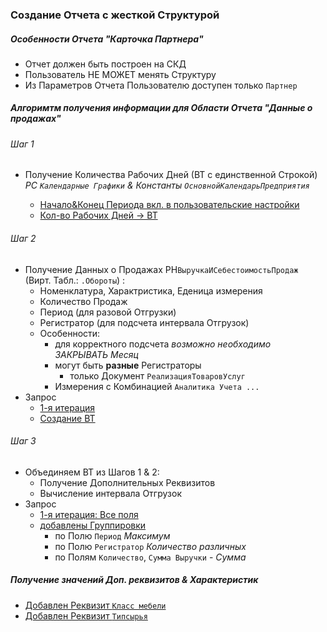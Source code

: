 
### Создание Отчета с жесткой Структурой

#####  Особенности Отчета "Карточка Партнера"
- Отчет  должен быть построен  на СКД
- Пользователь НЕ МОЖЕТ  менять Структуру
- Из Параметров Отчета Пользователю доступен только `Партнер` 


#####  Алгоримтм получения информации для Области Отчета "Данные о продажах"

###### Шаг 1
- Получение Количества Рабочих Дней (ВТ с единственной Строкой) *РС `Календарные Графики` & Константы `ОсновнойКалендарьПредприятия`* 

    - [Начало&Конец Периода вкл. в пользовательские настройки](https://github.com/alex-dev-2020/Typical_Conf_Tuning/commit/c762ba1970f8fa7828f632391f8e456fca6cfe54) 
    - [Кол-во Рабочих Дней → ВТ](https://github.com/alex-dev-2020/Typical_Conf_Tuning/commit/8582d0997f232b011bcf7cc282885e970be7408c) 
            

###### Шаг 2
- Получение Данных о Продажах РН`ВыручкаИСебестоимостьПродаж` (Вирт. Табл.: `.Обороты`) :
    - Номенклатура, Характристика, Еденица измерения 
    - Количество Продаж
    - Период (для разовой Отгрузки)
    - Регистратор (для подсчета интервала Отгрузок)
    - Особенности:
        - для корректного подсчета *возможно необходимо ЗАКРЫВАТЬ Месяц* 
        - могут быть **разные** Регистраторы
          - только Документ `РеализацияТоваровУслуг`
        - Измерения с Комбинацией `Аналитика Учета ...`  
- Запрос
    - [1-я  итерация](https://github.com/alex-dev-2020/Typical_Conf_Tuning/commit/220cefce6ea043dcebbddcd7a54d5d776df60338)
    - [Создание ВТ](https://github.com/alex-dev-2020/Typical_Conf_Tuning/commit/0bbddd7434b4793fe59d700d0a42ff1bee263480)  

###### Шаг 3
- Объединяем ВТ из Шагов  1 & 2:
    - Получение Дополнительных Реквизитов
    - Вычисление интервала Отгрузок
- Запрос
    - [1-я итерация:  Все поля](https://github.com/alex-dev-2020/Typical_Conf_Tuning/commit/af7e151ab2fd6f32b04c7333df822ab7a4d37c37)
    - [добавлены Группировки](https://github.com/alex-dev-2020/Typical_Conf_Tuning/commit/2b7da34f2fdc68f083d330106d501cdefd012e74) 
        - по Полю `Период` *Максимум*
        - по Полю `Регистратор` *Количество различных*
        - по Полям `Количество`, `Сумма Выручки` - *Сумма*  

##### Получение  значений Доп. реквизитов & Характеристик

- [Добавлен Реквизит `Класс мебели`](https://github.com/alex-dev-2020/Typical_Conf_Tuning/commit/5b299f0379490945edd79d68f611c3f7cca9d3e1) 
- [Добавлен Реквизит `Типсырья`](https://github.com/alex-dev-2020/Typical_Conf_Tuning/commit/f47a5cf9b57e6cb3acae0c3de918c24c86da9fbf)